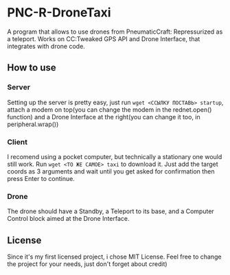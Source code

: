 # PNC-R-DroneTaxi
A program that allows to use drones from PneumaticCraft: Repressurized as a teleport. Works on CC:Tweaked GPS API and Drone Interface, that integrates with drone code.

## How to use
### Server
Setting up the server is pretty easy, just run ```wget <ССЫЛКУ ПОСТАВЬ> startup```, attach a modem on top(you can change the modem in the rednet.open() function) and a Drone Interface at the right(you can change it too, in peripheral.wrap())
### Client
I recomend using a pocket computer, but technically a stationary one would still work.
Run ```wget <ТО ЖЕ САМОЕ> taxi``` to download it. Just add the target coords as 3 arguments and wait until you get asked for confirmation then press Enter to continue.
### Drone
The drone should have a Standby, a Teleport to its base, and a Computer Control block aimed at the Drone Interface.

## License
Since it's my first licensed project, i chose MIT License. Feel free to change the project for your needs, just don't forget about credit)

